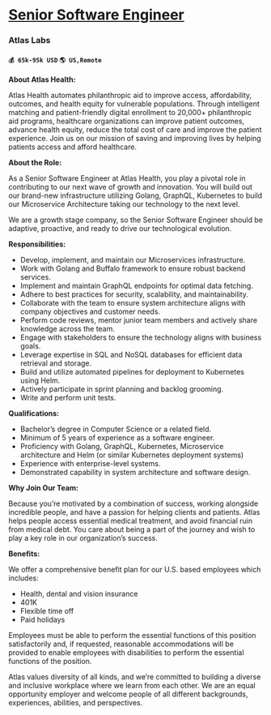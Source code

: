 # [Senior Software Engineer](https://www.remotewlb.com/apply/senior-software-engineer-42432)  
### Atlas Labs  
#### `💰 65k-95k USD` `🌎 US,Remote`  

**About Atlas Health:**

Atlas Health automates philanthropic aid to improve access, affordability, outcomes, and health equity for vulnerable populations. Through intelligent matching and patient-friendly digital enrollment to 20,000+ philanthropic aid programs, healthcare organizations can improve patient outcomes, advance health equity, reduce the total cost of care and improve the patient experience. Join us on our mission of saving and improving lives by helping patients access and afford healthcare.

**About the Role:**

As a Senior Software Engineer at Atlas Health, you play a pivotal role in contributing to our next wave of growth and innovation. You will build out our brand-new infrastructure utilizing Golang, GraphQL, Kubernetes to build our Microservice Architecture taking our technology to the next level.

We are a growth stage company, so the Senior Software Engineer should be adaptive, proactive, and ready to drive our technological evolution.

**Responsibilities:**

  * Develop, implement, and maintain our Microservices infrastructure. 
  * Work with Golang and Buffalo framework to ensure robust backend services. 
  * Implement and maintain GraphQL endpoints for optimal data fetching. 
  * Adhere to best practices for security, scalability, and maintainability. 
  * Collaborate with the team to ensure system architecture aligns with company objectives and customer needs. 
  * Perform code reviews, mentor junior team members and actively share knowledge across the team. 
  * Engage with stakeholders to ensure the technology aligns with business goals. 
  * Leverage expertise in SQL and NoSQL databases for efficient data retrieval and storage. 
  * Build and utilize automated pipelines for deployment to Kubernetes using Helm. 
  * Actively participate in sprint planning and backlog grooming. 
  * Write and perform unit tests. 

**Qualifications:**

  * Bachelor’s degree in Computer Science or a related field.
  * Minimum of 5 years of experience as a software engineer.
  * Proficiency with Golang, GraphQL, Kubernetes, Microservice architecture and Helm (or similar Kubernetes deployment systems)
  * Experience with enterprise-level systems.
  * Demonstrated capability in system architecture and software design. 

**Why Join Our Team:**

Because you’re motivated by a combination of success, working alongside incredible people, and have a passion for helping clients and patients. Atlas helps people access essential medical treatment, and avoid financial ruin from medical debt. You care about being a part of the journey and wish to play a key role in our organization’s success.

**Benefits:**

We offer a comprehensive benefit plan for our U.S. based employees which includes:

  * Health, dental and vision insurance
  * 401K
  * Flexible time off 
  * Paid holidays

Employees must be able to perform the essential functions of this position satisfactorily and, if requested, reasonable accommodations will be provided to enable employees with disabilities to perform the essential functions of the position.

Atlas values diversity of all kinds, and we’re committed to building a diverse and inclusive workplace where we learn from each other. We are an equal opportunity employer and welcome people of all different backgrounds, experiences, abilities, and perspectives.


